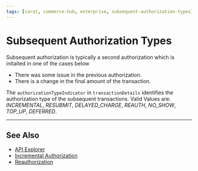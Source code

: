 ```yaml
---
tags: [carat, commerce-hub, enterprise, subsequent-authorization-types]
---
```



# Subsequent Authorization Types

Subsequent authorization is typically a second authorization which is initaited in one of the cases below

- There was some issue in the previous authorization.
- There is a change in the final amount of the transaction.


The `authorizationTypeIndicator` in `transactionDetails` identifies the authorization type of the subsequent transactions. Valid Values are: *INCREMENTAL*, *RESUBMIT*, *DELAYED_CHARGE*, *REAUTH*, *NO_SHOW*, *TOP_UP*, *DEFERRED*.

---

## See Also

- [API Explorer](../api/?type=post&path=/payments/v1/charges)
- [Incremental Authorization](?path=docs/Resources/Guides/Authorizations/Incremental-Auth.md)
- [Reauthorization](?path=docs/Resources/Guides/Authorizations/Re-Auth.md)
<!---
- [Deferred Authorization](?path=docs/Resources/Guides/Authorizations/Deferred-Auth.md)
-->




